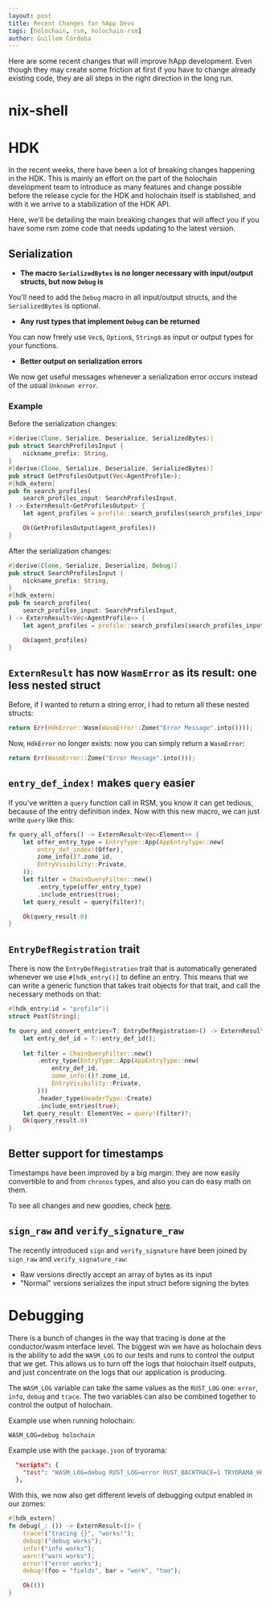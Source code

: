 ```yaml
---
layout: post
title: Recent Changes for hApp Devs
tags: [holochain, rsm, holochain-rsm]
author: Guillem Córdoba
---
```


Here are some recent changes that will improve hApp development. Even though they may create some friction at first if you have to change already existing code, they are all steps in the right direction in the long run.

# nix-shell



# HDK

In the recent weeks, there have been a lot of breaking changes happening in the HDK. This is mainly an effort on the part of the holochain development team to introduce as many features and change possible before the release cycle for the HDK and holochain itself is stablished, and with it we arrive to a stabilization of the HDK API.

Here, we'll be detailing the main breaking changes that will affect you if you have some rsm zome code that needs updating to the latest version.

## Serialization

- **The macro `SerializedBytes` is no longer necessary with input/output structs, but now `Debug` is**

You'll need to add the `Debug` macro in all input/output structs, and the `SerializedBytes` is optional.

- **Any rust types that implement `Debug` can be returned**

You can now freely use `Vec`s, `Option`s, `String`s as input or output types for your functions.

- **Better output on serialization errors**

We now get useful messages whenever a serialization error occurs instead of the usual `Unknown error`.

### Example

Before the serialization changes:

```rust
#[derive(Clone, Serialize, Deserialize, SerializedBytes)]
pub struct SearchProfilesInput {
    nickname_prefix: String,
}
#[derive(Clone, Serialize, Deserialize, SerializedBytes)]
pub struct GetProfilesOutput(Vec<AgentProfile>);
#[hdk_extern]
pub fn search_profiles(
    search_profiles_input: SearchProfilesInput,
) -> ExternResult<GetProfilesOutput> {
    let agent_profiles = profile::search_profiles(search_profiles_input.nickname_prefix)?;

    Ok(GetProfilesOutput(agent_profiles))
}
```

After the serialization changes:

```rust
#[derive(Clone, Serialize, Deserialize, Debug)]
pub struct SearchProfilesInput {
    nickname_prefix: String,
}
#[hdk_extern]
pub fn search_profiles(
    search_profiles_input: SearchProfilesInput,
) -> ExternResult<Vec<AgentProfile>> {
    let agent_profiles = profile::search_profiles(search_profiles_input.nickname_prefix)?;

    Ok(agent_profiles)
}
```

## `ExternResult` has now `WasmError` as its result: one less nested struct

Before, if I wanted to return a string error, I had to return all these nested structs:

```rust
return Err(HdkError::Wasm(WasmError::Zome("Error Message".into())));
```

Now, `HdkError` no longer exists: now you can simply return a `WasmError`:

```rust
return Err(WasmError::Zome("Error Message".into()));
```

## `entry_def_index!` makes `query` easier

If you've written a `query` function call in RSM, you know it can get tedious, because of the entry definition index. Now with this new macro, we can just write `query` like this:

```rust
fn query_all_offers() -> ExternResult<Vec<Element>> {
    let offer_entry_type = EntryType::App(AppEntryType::new(
        entry_def_index!(Offer),
        zome_info()?.zome_id,
        EntryVisibility::Private,
    ));
    let filter = ChainQueryFilter::new()
        .entry_type(offer_entry_type)
        .include_entries(true);
    let query_result = query(filter)?;

    Ok(query_result.0)
}
```

## `EntryDefRegistration` trait

There is now the `EntryDefRegistration` trait that is automatically generated whenever we use `#[hdk_entry()]` to define an entry. This means that we can write a generic function that takes trait objects for that trait, and call the necessary methods on that:

```rust
#[hdk_entry(id = "profile")]
struct Post(String);

fn query_and_convert_entries<T: EntryDefRegistration>() -> ExternResult<Vec<T>> {
    let entry_def_id = T::entry_def_id();
  
    let filter = ChainQueryFilter::new()
        .entry_type(EntryType::App(AppEntryType::new(
            entry_def_id,
            zome_info!()?.zome_id,
            EntryVisibility::Private,
        )))
        .header_type(HeaderType::Create)
        .include_entries(true);
    let query_result: ElementVec = query!(filter)?;
    Ok(query_result.0)
}
```

## Better support for timestamps

Timestamps have been improved by a big margin: they are now easily convertible to and from `chronos` types, and also you can do easy math on them.

To see all changes and new goodies, check [here](https://github.com/holochain/holochain/pull/617/files#diff-0c3ccc5c3c05b5346a3ddd204bbf5251e48dd9700152c47ee70548f65879aec3L11).

## `sign_raw` and `verify_signature_raw`

The recently introduced `sign` and `verify_signature` have been joined by `sign_raw` and `verify_signature_raw`:

- Raw versions directly accept an array of bytes as its input
- "Normal" versions serializes the input struct before signing the bytes
 
# Debugging

There is a bunch of changes in the way that tracing is done at the conductor/wasm interface level. The biggest win we have as holochain devs is the ability to add the `WASM_LOG` to our tests and runs to control the output that we get. This allows us to turn off the logs that holochain itself outputs, and just concentrate on the logs that our application is producing.

The `WASM_LOG` variable can take the same values as the `RUST_LOG` one: `error`, `info`, `debug` and `trace`. The two variables can also be combined together to control the output of holochain.

Example use when running holochain:

```
WASM_LOG=debug holochain
```

Example use with the `package.json` of tryorama:

```json
  "scripts": {
    "test": "WASM_LOG=debug RUST_LOG=error RUST_BACKTRACE=1 TRYORAMA_HOLOCHAIN_PATH=\"holochain\" ts-node src/index.ts"
  },
```

With this, we now also get different levels of debugging output enabled in our zomes: 

```rust
#[hdk_extern]
fn debug(_: ()) -> ExternResult<()> {
    trace!("tracing {}", "works!");
    debug!("debug works");
    info!("info works");
    warn!("warn works");
    error!("error works");
    debug!(foo = "fields", bar = "work", "too");

    Ok(())
}
```